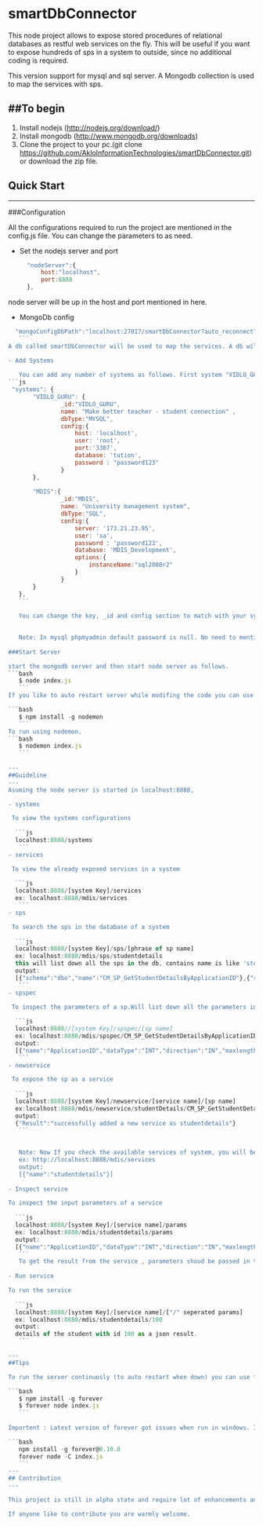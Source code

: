 smartDbConnector
================

This node project allows to expose stored procedures of relational databases as restful web services on the fly. This will be useful if you want to expose hundreds of sps in a system to outside, since no additional coding is required.

This version support for mysql and sql server. A Mongodb collection is used to map the services with sps.

##To begin
---

1. Install nodejs (http://nodejs.org/download/)
2. Install mongodb (http://www.mongodb.org/downloads)
3. Clone the project to your pc.(git clone https://github.com/AkloInformationTechnologies/smartDbConnector.git) or download the zip file.

## Quick Start
---
###Configuration

All the configurations required to run the project are mentioned in the config.js file. You can change the parameters to as need.

- Set the nodejs server and port
 
  ```js
    "nodeServer":{
    	host:"localhost",
		port:8888
	},
    ```
node server will be up in the host and port mentioned in here.

- MongoDb config
 ```js
   "mongoConfigDbPath":"localhost:27017/smartDbConnector?auto_reconnect",
    ```
A db called smartDbConnector will be used to map the services. A db will be automatially created at the first run. All the service configs will be availabe in a collection called services in this db.

- Add Systems
    
    You can add any number of systems as follows. First system "VIDLO_GURU" shows a system integrated with mysql database and second one shows sql server integration. 
 ```js
  "systems": {
    	"VIDLO_GURU": {
				_id:"VIDLO_GURU",
				name: "Make better teacher - student connection" ,
				dbType:"MYSQL",
				config:{
					host: 'localhost',
					user: 'root',
					port:'3307',
					database: 'tution',
					password : "password123"
				}
		},
			
		"MDIS":{
				_id:"MDIS",
				name: "University management system",
				dbType:"SQL",
				config:{
					server: '173.21.23.95',
					user: 'sa',
					password : 'password123',
					database: 'MDIS_Development',
					options:{
						instanceName:"sql2008r2"
					}	
				}
		}
	},
    ```
    
    You can change the key, _id and config section to match with your system.(Password encription functionality will be introduced in future.)

    
    Note: In mysql phpmyadmin default password is null. No need to mention port.
    
###Start Server

start the mongodb server and then start node server as follows.
```bash
    $ node index.js
    ```
If you like to auto restart server while modifing the code you can use nodemon. If not installed yet, you can install nodemon globally as follows.

```bash
    $ npm install -g nodemon
    ```
 To run using nodemon.   
```bash
    $ nodemon index.js
    ```
   
---
##Guideline
---
Asuming the node server is started in localhost:8888,

- systems

  To view the systems configurations
  
   ```js
   localhost:8888/systems
    ```
- services

  To view the already exposed services in a system
  
   ```js
   localhost:8888/[system Key]/services
   ex: localhost:8888/mdis/services
    ```
- sps

  To search the sps in the database of a system
  
   ```js
   localhost:8888/[system Key]/sps/[phrase of sp name]
   ex: localhost:8888/mdis/sps/studentdetails
   this will list down all the sps in the db, contains name is like 'studentdetails'
   output: 
   [{"schema":"dbo","name":"CM_SP_GetStudentDetailsByApplicationID"},{"schema":"dbo","name":"MC_RV_GetAllStudentDetails"}]
    ```
- spspec

  To inspect the parameters of a sp.Will list down all the parameters in a array.
  
   ```js
   localhost:8888//[system Key]/spspec/[sp name]
   ex: localhost:8888/mdis/spspec/CM_SP_GetStudentDetailsByApplicationID
   output:
   [{"name":"ApplicationID","dataType":"INT","direction":"IN","maxlength":null}]
    ```
- newservice

  To expose the sp as a service
  
   ```js
   localhost:8888/[system Key]/newservice/[service name]/[sp name]
   ex:localhost:8888/mdis/newservice/studentDetails/CM_SP_GetStudentDetailsByApplicationID
   output: 
   {"Result":"successfully added a new service as studentdetails"}
    ```
    
    
    Note: Now If you check the available services of system, you will be abale to see a new service is added with the name provided.
    ex: http://localhost:8888/mdis/services
    output:
    [{"name":"studentdetails"}]
    
- Inspect service
 
 To inspect the input parameters of a service
  
   ```js
   localhost:8888/[system Key]/[service name]/params
   ex: localhost:8888/mdis/studentdetails/params
   output: 
   [{"name":"ApplicationID","dataType":"INT","direction":"IN","maxlength":null}]
    ```
    To get the result from the service , parameters shoud be passed in the given order.
    
- Run service
 
 To run the service
  
   ```js
   localhost:8888/[system Key]/[service name]/["/" seperated params]
   ex: localhost:8888/mdis/studentdetails/100
   output: 
   details of the student with id 100 as a json result.
    ```
 
---    
##Tips

To run the server continuosly (to auto restart when down) you can use forever module. To install,

```bash
    $ npm install -g forever
    $ forever node index.js
    ```
    
Importent : Latest version of forever got issues when run in windows. If you are a windows user, install the following older version and run with -C.

```bash
    npm install -g forever@0.10.0
    forever node -C index.js
    ```
---
## Contribution
---

This project is still in alpha state and require lot of enhancements and modifications in security,caching, architecture and configuration with other databases. Need to test with mocha as well.

If anyone like to contribute you are warmly welcome. 



    
    


